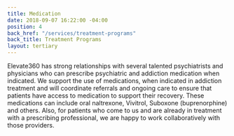 ```yaml
---
title: Medication
date: 2018-09-07 16:22:00 -04:00
position: 4
back_href: "/services/treatment-programs"
back_title: Treatment Programs
layout: tertiary
---
```


Elevate360 has strong relationships with several talented psychiatrists and physicians who can prescribe psychiatric and addiction medication when indicated. We support the use of medications, when indicated in addiction treatment and will coordinate referrals and ongoing care to ensure that patients have access to medication to support their recovery.  These medications can include oral naltrexone, Vivitrol, Suboxone (buprenorphine) and others.  Also, for patients who come to us and are already in treatment with a prescribing professional, we are happy to work collaboratively with those providers.  
